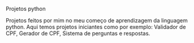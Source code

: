 Projetos python


Projetos feitos por mim no meu começo de aprendizagem da linguagem python.
Aqui temos projetos iniciantes como por exemplo:
Validador de CPF,
Gerador de CPF,
Sistema de perguntas e respostas.

